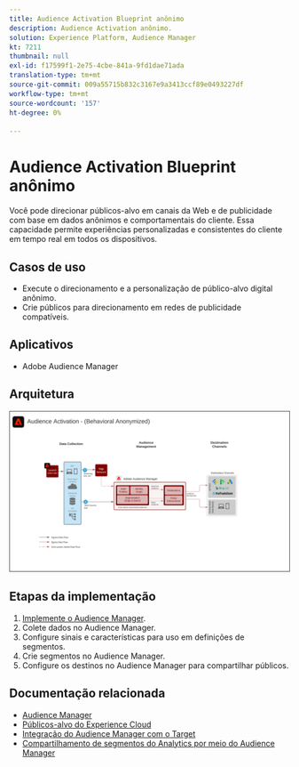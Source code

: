 ```yaml
---
title: Audience Activation Blueprint anônimo
description: Audience Activation anônimo.
solution: Experience Platform, Audience Manager
kt: 7211
thumbnail: null
exl-id: f17599f1-2e75-4cbe-841a-9fd1dae71ada
translation-type: tm+mt
source-git-commit: 009a55715b832c3167e9a3413ccf89e0493227df
workflow-type: tm+mt
source-wordcount: '157'
ht-degree: 0%

---
```


# Audience Activation Blueprint anônimo

Você pode direcionar públicos-alvo em canais da Web e de publicidade com base em dados anônimos e comportamentais do cliente. Essa capacidade permite experiências personalizadas e consistentes do cliente em tempo real em todos os dispositivos.

## Casos de uso

* Execute o direcionamento e a personalização de público-alvo digital anônimo.
* Crie públicos para direcionamento em redes de publicidade compatíveis.

## Aplicativos

* Adobe Audience Manager

## Arquitetura

<img src="assets/aam.svg" alt="Arquitetura de referência para o Anonymous Audience Activation Blueprint" style="border:1px solid #4a4a4a" />

## Etapas da implementação

<!-- These steps should link to help. -->

1. [Implemente o Audience Manager](https://experienceleague.corp.adobe.com/docs/audience-manager/user-guide/implementation-integration-guides/implement-audience-manager.html?lang=en#implementation-integration-guides).
1. Colete dados no Audience Manager.
1. Configure sinais e características para uso em definições de segmentos.
1. Crie segmentos no Audience Manager.
1. Configure os destinos no Audience Manager para compartilhar públicos.

## Documentação relacionada

* [Audience Manager](https://experienceleague.adobe.com/docs/audience-manager.html?lang=en)
* [Públicos-alvo do Experience Cloud](https://experienceleague.adobe.com/docs/core-services/interface/audiences/audience-library.html)
* [Integração do Audience Manager com o Target](https://experienceleague.adobe.com/docs/audience-manager/user-guide/implementation-integration-guides/integration-other-solutions/aam-target-integration.html)
* [Compartilhamento de segmentos do Analytics por meio do Audience Manager](https://experienceleague.adobe.com/docs/analytics/components/segmentation/segmentation-workflow/seg-publish.html)
